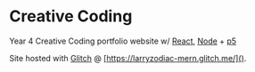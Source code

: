 # Creative Coding

Year 4 Creative Coding portfolio website w/ [React](https://reactjs.org/), [Node](https://nodejs.org/en/) + [p5](https://p5js.org/)

Site hosted with [Glitch](https://glitch.com/) @ [https://larryzodiac-mern.glitch.me/]().
